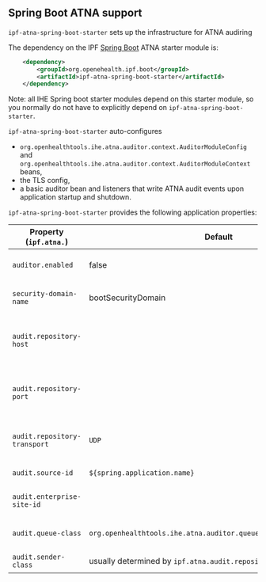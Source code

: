 ## Spring Boot ATNA support

`ipf-atna-spring-boot-starter` sets up the infrastructure for ATNA audiring
 
The dependency on the IPF [Spring Boot] ATNA starter module is:

```xml
    <dependency>
        <groupId>org.openehealth.ipf.boot</groupId>
        <artifactId>ipf-atna-spring-boot-starter</artifactId>
    </dependency>
```

Note: all IHE Spring boot starter modules depend on this starter module, so you normally do not have to
explicitly depend on `ipf-atna-spring-boot-starter`.

`ipf-atna-spring-boot-starter` auto-configures 

* `org.openhealthtools.ihe.atna.auditor.context.AuditorModuleConfig` and `org.openhealthtools.ihe.atna.auditor.context.AuditorModuleContext` beans, 
* the TLS config, 
* a basic auditor bean and listeners that write ATNA audit events upon application startup and shutdown.

`ipf-atna-spring-boot-starter` provides the following application properties:

| Property (`ipf.atna.`)     | Default               | Description                                         |
|----------------------------|-----------------------|-----------------------------------------------------|
| `auditor.enabled`          | false                 | Whether auditinh is enabled
| `security-domain-name`     | bootSecurityDomain    | ATNA domain name for the application
| `audit.repository-host`    |                       | Host of the ATNA repository to send the events to
| `audit.repository-port`    |                       | Port of the ATNA repository to send the events to
| `audit.repository-transport` | `UDP`               | ATNA transport: UDP, TLS, SYSLOG, BSD
| `audit.source-id`          | `${spring.application.name}` | Source ID for ATNA events
| `audit.enterprise-site-id` |                       | Enterprise Site ID for ATNA events
| `audit.queue-class`        | `org.openhealthtools.ihe.atna.auditor.queue.SynchronousAuditQueue` | Queue implementation for auditing
| `audit.sender-class`       | usually determined by `ipf.atna.audit.repository-transport` | ATNA sender implementation


[Spring Boot]: http://projects.spring.io/spring-boot/
